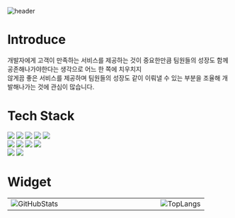 ![header](https://capsule-render.vercel.app/api?type=waving&color=timeGradient&height=150&section=header&text=Minwoo's%20GITHUB&fontSize=40&fontAlignY=30)

# Introduce
개발자에게 고객이 만족하는 서비스를 제공하는 것이 중요한만큼 팀원들의 성장도 함께 공존해나가야한다는 생각으로 어느 한 쪽에 치우치지 <br>
않게끔 좋은 서비스를 제공하며 팀원들의 성장도 같이 이뤄낼 수 있는 부분을 조율해 개발해나가는 것에 관심이 많습니다. 

# Tech Stack
<div>
  <img src="https://img.shields.io/badge/html5-%23E34F26.svg?style=for-the-badge&logo=html5&logoColor=white"/>
  <img src="https://img.shields.io/badge/css3-%231572B6.svg?style=for-the-badge&logo=css3&logoColor=white"/>
  <img src="https://img.shields.io/badge/javascript-%23323330.svg?style=for-the-badge&logo=javascript&logoColor=%23F7DF1E"/>
  <img src="https://img.shields.io/badge/react-%2320232a.svg?style=for-the-badge&logo=react&logoColor=%2361DAFB"/>
  <img src="https://img.shields.io/badge/tailwindcss-%2338B2AC.svg?style=for-the-badge&logo=tailwind-css&logoColor=white"/><br>
  <img src="https://img.shields.io/badge/java-%23ED8B00.svg?style=for-the-badge&logo=openjdk&logoColor=white"/>
  <img src="https://img.shields.io/badge/spring-%236DB33F.svg?style=for-the-badge&logo=spring&logoColor=white"/>
  <img src="https://img.shields.io/badge/mysql-%2300f.svg?style=for-the-badge&logo=mysql&logoColor=white"/>
  <img src="https://img.shields.io/badge/python-3670A0?style=for-the-badge&logo=python&logoColor=ffdd54"/><br>
  <img src="https://img.shields.io/badge/github-%23121011.svg?style=for-the-badge&logo=github&logoColor=white"/>
  <img src="https://img.shields.io/badge/figma-%23F24E1E.svg?style=for-the-badge&logo=figma&logoColor=white"/> 
</div>

# Widget
<table>
  <tr>
    <td><img src="https://github-readme-stats.vercel.app/api?username=minwoowow" alt="GitHubStats" /></td>
    <td width="200"></td>
    <td><img src="https://github-readme-stats.vercel.app/api/top-langs/?username=minwoowow" alt="TopLangs" /></td>
  </tr>
</table>
